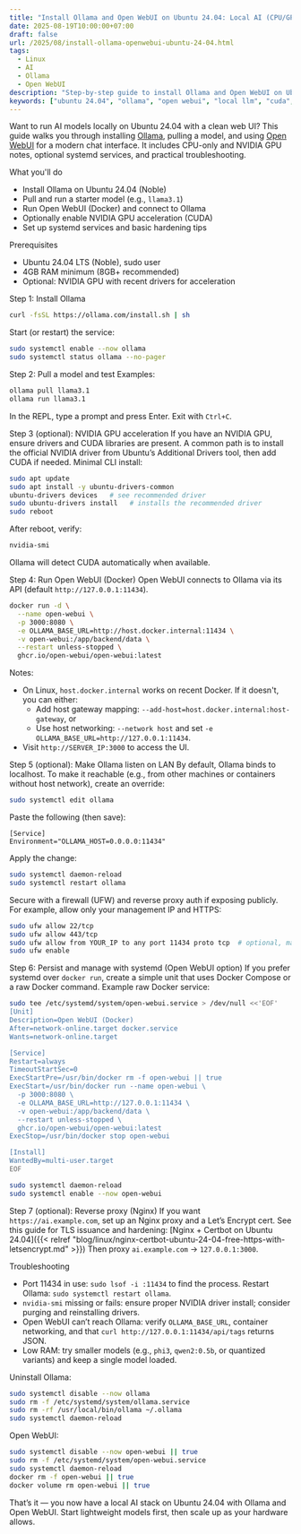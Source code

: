 ```yaml
---
title: "Install Ollama and Open WebUI on Ubuntu 24.04: Local AI (CPU/GPU)"
date: 2025-08-19T10:00:00+07:00
draft: false
url: /2025/08/install-ollama-openwebui-ubuntu-24-04.html
tags:
  - Linux
  - AI
  - Ollama
  - Open WebUI
description: "Step-by-step guide to install Ollama and Open WebUI on Ubuntu 24.04 (Noble) for running LLMs locally, with notes for CPU and NVIDIA GPU acceleration, services, and troubleshooting."
keywords: ["ubuntu 24.04", "ollama", "open webui", "local llm", "cuda", "nvidia", "ai on ubuntu"]
---
```


Want to run AI models locally on Ubuntu 24.04 with a clean web UI? This guide walks you through installing [Ollama](https://ollama.com), pulling a model, and using [Open WebUI](https://github.com/open-webui/open-webui) for a modern chat interface. It includes CPU-only and NVIDIA GPU notes, optional systemd services, and practical troubleshooting.

What you'll do
- Install Ollama on Ubuntu 24.04 (Noble)
- Pull and run a starter model (e.g., `llama3.1`)
- Run Open WebUI (Docker) and connect to Ollama
- Optionally enable NVIDIA GPU acceleration (CUDA)
- Set up systemd services and basic hardening tips

Prerequisites
- Ubuntu 24.04 LTS (Noble), sudo user
- 4GB RAM minimum (8GB+ recommended)
- Optional: NVIDIA GPU with recent drivers for acceleration

Step 1: Install Ollama
```bash
curl -fsSL https://ollama.com/install.sh | sh
```
Start (or restart) the service:
```bash
sudo systemctl enable --now ollama
sudo systemctl status ollama --no-pager
```

Step 2: Pull a model and test
Examples:
```bash
ollama pull llama3.1
ollama run llama3.1
```
In the REPL, type a prompt and press Enter. Exit with `Ctrl+C`.

Step 3 (optional): NVIDIA GPU acceleration
If you have an NVIDIA GPU, ensure drivers and CUDA libraries are present. A common path is to install the official NVIDIA driver from Ubuntu’s Additional Drivers tool, then add CUDA if needed. Minimal CLI install:
```bash
sudo apt update
sudo apt install -y ubuntu-drivers-common
ubuntu-drivers devices   # see recommended driver
sudo ubuntu-drivers install   # installs the recommended driver
sudo reboot
```
After reboot, verify:
```bash
nvidia-smi
```
Ollama will detect CUDA automatically when available.

Step 4: Run Open WebUI (Docker)
Open WebUI connects to Ollama via its API (default `http://127.0.0.1:11434`).
```bash
docker run -d \
  --name open-webui \
  -p 3000:8080 \
  -e OLLAMA_BASE_URL=http://host.docker.internal:11434 \
  -v open-webui:/app/backend/data \
  --restart unless-stopped \
  ghcr.io/open-webui/open-webui:latest
```
Notes:
- On Linux, `host.docker.internal` works on recent Docker. If it doesn't, you can either:
  - Add host gateway mapping: `--add-host=host.docker.internal:host-gateway`, or
  - Use host networking: `--network host` and set `-e OLLAMA_BASE_URL=http://127.0.0.1:11434`.
- Visit `http://SERVER_IP:3000` to access the UI.

Step 5 (optional): Make Ollama listen on LAN
By default, Ollama binds to localhost. To make it reachable (e.g., from other machines or containers without host network), create an override:
```bash
sudo systemctl edit ollama
```
Paste the following (then save):
```
[Service]
Environment="OLLAMA_HOST=0.0.0.0:11434"
```
Apply the change:
```bash
sudo systemctl daemon-reload
sudo systemctl restart ollama
```
Secure with a firewall (UFW) and reverse proxy auth if exposing publicly. For example, allow only your management IP and HTTPS:
```bash
sudo ufw allow 22/tcp
sudo ufw allow 443/tcp
sudo ufw allow from YOUR_IP to any port 11434 proto tcp  # optional, management only
sudo ufw enable
```

Step 6: Persist and manage with systemd (Open WebUI option)
If you prefer systemd over `docker run`, create a simple unit that uses Docker Compose or a raw Docker command. Example raw Docker service:
```bash
sudo tee /etc/systemd/system/open-webui.service > /dev/null <<'EOF'
[Unit]
Description=Open WebUI (Docker)
After=network-online.target docker.service
Wants=network-online.target

[Service]
Restart=always
TimeoutStartSec=0
ExecStartPre=/usr/bin/docker rm -f open-webui || true
ExecStart=/usr/bin/docker run --name open-webui \
  -p 3000:8080 \
  -e OLLAMA_BASE_URL=http://127.0.0.1:11434 \
  -v open-webui:/app/backend/data \
  --restart unless-stopped \
  ghcr.io/open-webui/open-webui:latest
ExecStop=/usr/bin/docker stop open-webui

[Install]
WantedBy=multi-user.target
EOF

sudo systemctl daemon-reload
sudo systemctl enable --now open-webui
```

Step 7 (optional): Reverse proxy (Nginx)
If you want `https://ai.example.com`, set up an Nginx proxy and a Let’s Encrypt cert. See this guide for TLS issuance and hardening: [Nginx + Certbot on Ubuntu 24.04]({{< relref "blog/linux/nginx-certbot-ubuntu-24-04-free-https-with-letsencrypt.md" >}})
Then proxy `ai.example.com` → `127.0.0.1:3000`.

Troubleshooting
- Port 11434 in use: `sudo lsof -i :11434` to find the process. Restart Ollama: `sudo systemctl restart ollama`.
- `nvidia-smi` missing or fails: ensure proper NVIDIA driver install; consider purging and reinstalling drivers.
- Open WebUI can’t reach Ollama: verify `OLLAMA_BASE_URL`, container networking, and that `curl http://127.0.0.1:11434/api/tags` returns JSON.
- Low RAM: try smaller models (e.g., `phi3`, `qwen2:0.5b`, or quantized variants) and keep a single model loaded.

Uninstall
Ollama:
```bash
sudo systemctl disable --now ollama
sudo rm -f /etc/systemd/system/ollama.service
sudo rm -rf /usr/local/bin/ollama ~/.ollama
sudo systemctl daemon-reload
```
Open WebUI:
```bash
sudo systemctl disable --now open-webui || true
sudo rm -f /etc/systemd/system/open-webui.service
sudo systemctl daemon-reload
docker rm -f open-webui || true
docker volume rm open-webui || true
```

That’s it — you now have a local AI stack on Ubuntu 24.04 with Ollama and Open WebUI. Start lightweight models first, then scale up as your hardware allows.
